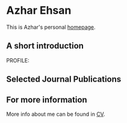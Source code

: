 # Azhar Ehsan
This is Azhar's personal [homepage](https://Azhar-Ehsan.github.io/).

## A short introduction


PROFILE:



## Selected Journal Publications


## For more information
More info about me can be found in [CV](https://Azhar-Ehsan.github.io/cv/).

